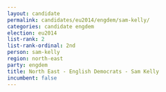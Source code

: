 ```yaml
---
layout: candidate
permalink: candidates/eu2014/engdem/sam-kelly/
categories: candidate engdem
election: eu2014
list-rank: 2
list-rank-ordinal: 2nd
person: sam-kelly
region: north-east
party: engdem
title: North East - English Democrats - Sam Kelly
incumbent: false
---
```


